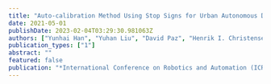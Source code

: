 ```yaml
---
title: "Auto-calibration Method Using Stop Signs for Urban Autonomous Driving Applications"
date: 2021-05-01
publishDate: 2023-02-04T03:29:30.981063Z
authors: ["Yunhai Han", "Yuhan Liu", "David Paz", "Henrik I. Christensen"]
publication_types: ["1"]
abstract: ""
featured: false
publication: "*International Conference on Robotics and Automation (ICRA)*"
---
```


